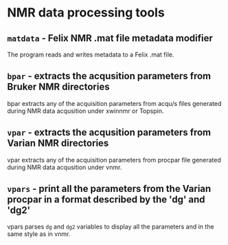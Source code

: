 NMR data processing tools
=========================

`matdata` - Felix NMR .mat file metadata modifier
---------------------------------------------

The program reads and writes metadata to a Felix .mat file.

`bpar` - extracts the acqusition parameters from Bruker NMR directories
------------------------------------------------------------------

bpar extracts any of the acquisition parameters from acqu/s files generated during NMR data acqusition under xwinnmr or Topspin.

`vpar` - extracts the acqusition parameters from Varian NMR directories
------------------------------------------------------------------

vpar extracts any of the acquisition parameters from procpar file generated during NMR data acqusition under vnmr.

`vpars` - print all the parameters from the Varian procpar in a format described by the 'dg' and 'dg2'
------------------------------------------------------------------

vpars parses `dg` and `dg2` variables to display all the parameters and in the same style as in vnmr. 


